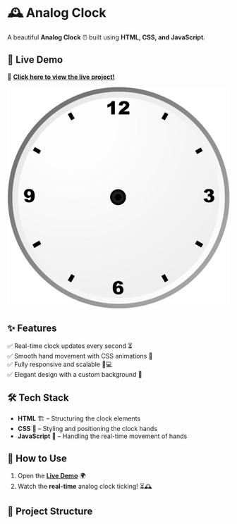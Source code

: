 # 🕰️ Analog Clock

A beautiful **Analog Clock** ⏰ built using **HTML, CSS, and JavaScript**.

## 🚀 Live Demo  

🔗 **[Click here to view the live project!](https://passenger108.github.io/Clock/)**  

![Analog Clock Preview](clock.png)  

## ✨ Features  
✅ Real-time clock updates every second ⏳  
✅ Smooth hand movement with CSS animations 🔄  
✅ Fully responsive and scalable 📱💻  
✅ Elegant design with a custom background 🎨  

## 🛠️ Tech Stack  
- **HTML** 🏗️ – Structuring the clock elements  
- **CSS** 🎨 – Styling and positioning the clock hands  
- **JavaScript** 🧠 – Handling the real-time movement of hands  

## 📌 How to Use  
1. Open the **[Live Demo](https://passenger108.github.io/Clock/)** 🌍  
2. Watch the **real-time** analog clock ticking! ⏳🕰️  

## 📂 Project Structure  